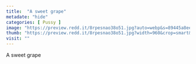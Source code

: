 ```yaml
---
title:  "A sweet grape"
metadate: "hide"
categories: [ Pussy ]
image: "https://preview.redd.it/8rpesnao38o51.jpg?auto=webp&s=89445a8ee9d3953cbe93df373caa46faea4c7ef2"
thumb: "https://preview.redd.it/8rpesnao38o51.jpg?width=960&crop=smart&auto=webp&s=7b3c9feb14370486ac4dbd68edac0c821a8649f8"
visit: ""
---
```

A sweet grape
